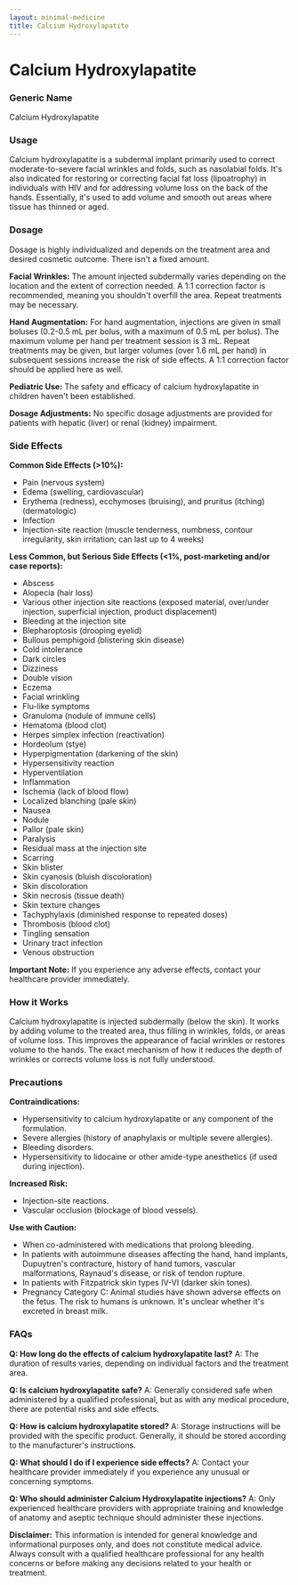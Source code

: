 ```yaml
---
layout: minimal-medicine
title: Calcium Hydroxylapatite
---
```


# Calcium Hydroxylapatite
### Generic Name
Calcium Hydroxylapatite

### Usage

Calcium hydroxylapatite is a subdermal implant primarily used to correct moderate-to-severe facial wrinkles and folds, such as nasolabial folds.  It's also indicated for restoring or correcting facial fat loss (lipoatrophy) in individuals with HIV and for addressing volume loss on the back of the hands.  Essentially, it's used to add volume and smooth out areas where tissue has thinned or aged.

### Dosage

Dosage is highly individualized and depends on the treatment area and desired cosmetic outcome.  There isn't a fixed amount.

**Facial Wrinkles:** The amount injected subdermally varies depending on the location and the extent of correction needed.  A 1:1 correction factor is recommended, meaning you shouldn't overfill the area.  Repeat treatments may be necessary.

**Hand Augmentation:**  For hand augmentation, injections are given in small boluses (0.2-0.5 mL per bolus, with a maximum of 0.5 mL per bolus). The maximum volume per hand per treatment session is 3 mL.  Repeat treatments may be given, but larger volumes (over 1.6 mL per hand) in subsequent sessions increase the risk of side effects. A 1:1 correction factor should be applied here as well.

**Pediatric Use:** The safety and efficacy of calcium hydroxylapatite in children haven't been established.

**Dosage Adjustments:** No specific dosage adjustments are provided for patients with hepatic (liver) or renal (kidney) impairment.

### Side Effects

**Common Side Effects (>10%):**

* Pain (nervous system)
* Edema (swelling, cardiovascular)
* Erythema (redness), ecchymoses (bruising), and pruritus (itching) (dermatologic)
* Infection
* Injection-site reaction (muscle tenderness, numbness, contour irregularity, skin irritation; can last up to 4 weeks)

**Less Common, but Serious Side Effects (<1%, post-marketing and/or case reports):**

* Abscess
* Alopecia (hair loss)
* Various other injection site reactions (exposed material, over/under injection, superficial injection, product displacement)
* Bleeding at the injection site
* Blepharoptosis (drooping eyelid)
* Bullous pemphigoid (blistering skin disease)
* Cold intolerance
* Dark circles
* Dizziness
* Double vision
* Eczema
* Facial wrinkling
* Flu-like symptoms
* Granuloma (nodule of immune cells)
* Hematoma (blood clot)
* Herpes simplex infection (reactivation)
* Hordeolum (stye)
* Hyperpigmentation (darkening of the skin)
* Hypersensitivity reaction
* Hyperventilation
* Inflammation
* Ischemia (lack of blood flow)
* Localized blanching (pale skin)
* Nausea
* Nodule
* Pallor (pale skin)
* Paralysis
* Residual mass at the injection site
* Scarring
* Skin blister
* Skin cyanosis (bluish discoloration)
* Skin discoloration
* Skin necrosis (tissue death)
* Skin texture changes
* Tachyphylaxis (diminished response to repeated doses)
* Thrombosis (blood clot)
* Tingling sensation
* Urinary tract infection
* Venous obstruction

**Important Note:** If you experience any adverse effects, contact your healthcare provider immediately.


### How it Works

Calcium hydroxylapatite is injected subdermally (below the skin).  It works by adding volume to the treated area, thus filling in wrinkles, folds, or areas of volume loss. This improves the appearance of facial wrinkles or restores volume to the hands. The exact mechanism of how it reduces the depth of wrinkles or corrects volume loss is not fully understood.


### Precautions

**Contraindications:**

* Hypersensitivity to calcium hydroxylapatite or any component of the formulation.
* Severe allergies (history of anaphylaxis or multiple severe allergies).
* Bleeding disorders.
* Hypersensitivity to lidocaine or other amide-type anesthetics (if used during injection).

**Increased Risk:**

* Injection-site reactions.
* Vascular occlusion (blockage of blood vessels).

**Use with Caution:**

* When co-administered with medications that prolong bleeding.
* In patients with autoimmune diseases affecting the hand, hand implants, Dupuytren's contracture, history of hand tumors, vascular malformations, Raynaud's disease, or risk of tendon rupture.
* In patients with Fitzpatrick skin types IV-VI (darker skin tones).
* Pregnancy Category C:  Animal studies have shown adverse effects on the fetus.  The risk to humans is unknown.  It's unclear whether it's excreted in breast milk.


### FAQs

**Q: How long do the effects of calcium hydroxylapatite last?**
A: The duration of results varies, depending on individual factors and the treatment area.

**Q: Is calcium hydroxylapatite safe?**
A: Generally considered safe when administered by a qualified professional, but as with any medical procedure, there are potential risks and side effects.

**Q: How is calcium hydroxylapatite stored?**
A: Storage instructions will be provided with the specific product.  Generally, it should be stored according to the manufacturer's instructions.

**Q: What should I do if I experience side effects?**
A: Contact your healthcare provider immediately if you experience any unusual or concerning symptoms.

**Q:  Who should administer Calcium Hydroxylapatite injections?**
A:  Only experienced healthcare providers with appropriate training and knowledge of anatomy and aseptic technique should administer these injections.

**Disclaimer:** This information is intended for general knowledge and informational purposes only, and does not constitute medical advice.  Always consult with a qualified healthcare professional for any health concerns or before making any decisions related to your health or treatment.
